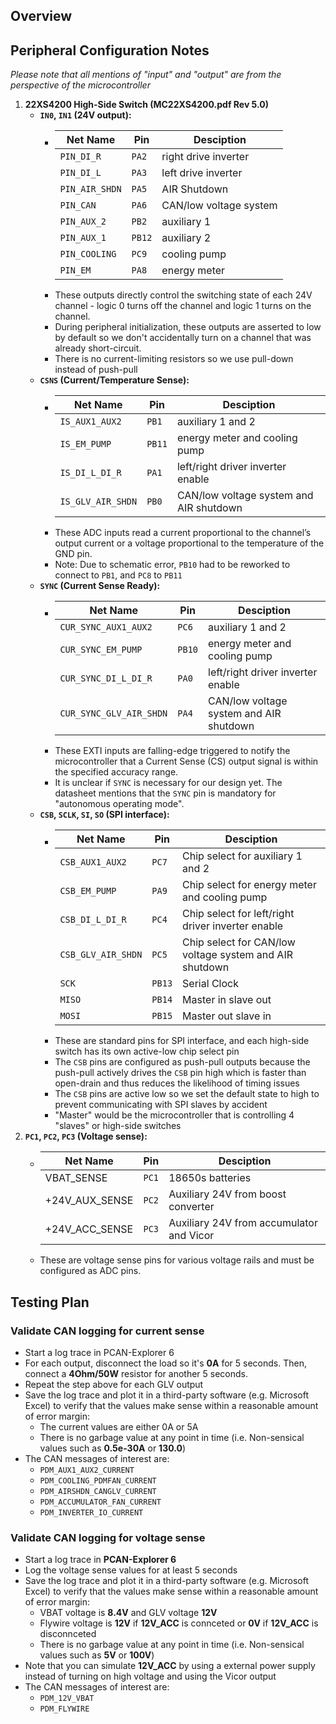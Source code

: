 ## Overview
## Peripheral Configuration Notes
*Please note that all mentions of "input" and "output" are from the perspective of the microcontroller*
1. **22XS4200 High-Side Switch (MC22XS4200.pdf Rev 5.0)**
   - **`IN0`, `IN1` (24V output):**
     - | Net Name        | Pin      | Desciption               |
       | --------------- | -------- | ------------------------ |
       | `PIN_DI_R`      |  `PA2`   | right drive inverter     |
       | `PIN_DI_L`      |  `PA3`   | left drive inverter      |
       | `PIN_AIR_SHDN`  |  `PA5`   | AIR Shutdown             |
       | `PIN_CAN`       |  `PA6`   | CAN/low voltage system   |
       | `PIN_AUX_2`     |  `PB2`   | auxiliary 1              |
       | `PIN_AUX_1`     |  `PB12`  | auxiliary 2              |
       | `PIN_COOLING`   |  `PC9`   | cooling pump             |
       | `PIN_EM`        |  `PA8`   | energy meter             |
     - These outputs directly control the switching state of each 24V channel - logic 0 turns off the channel and logic 1 turns on the channel.
     - During peripheral initialization, these outputs are asserted to low by default so we don't accidentally turn on a channel that was already short-circuit.
     - There is no current-limiting resistors so we use pull-down instead of push-pull
   - **`CSNS` (Current/Temperature Sense):**
     - | Net Name            | Pin     | Desciption               |
       | ------------------- | --------| ------------------------ |
       | `IS_AUX1_AUX2`      | `PB1`   | auxiliary 1 and 2                       |
       | `IS_EM_PUMP`        | `PB11`  | energy meter and cooling pump           |
       | `IS_DI_L_DI_R`      | `PA1`   | left/right driver inverter enable       |
       | `IS_GLV_AIR_SHDN`   | `PB0`   | CAN/low voltage system and AIR shutdown |
     - These ADC inputs read a current proportional to the channel’s output current or a voltage proportional to the temperature of the GND pin.
     - Note: Due to schematic error, `PB10` had to be reworked to connect to `PB1`, and `PC8` to `PB11`
   - **`SYNC` (Current Sense Ready):**
     - | Net Name                | Pin     | Desciption               |
       | ----------------------- | --------| ------------------------ |
       | `CUR_SYNC_AUX1_AUX2`    | `PC6`   | auxiliary 1 and 2                       |
       | `CUR_SYNC_EM_PUMP`      | `PB10`  | energy meter and cooling pump           |
       | `CUR_SYNC_DI_L_DI_R`    | `PA0`   | left/right driver inverter enable       |
       | `CUR_SYNC_GLV_AIR_SHDN` | `PA4`   | CAN/low voltage system and AIR shutdown |
     - These EXTI inputs are falling-edge triggered to notify the microcontroller that a Current Sense (CS) output signal is within the specified accuracy range.
     - It is unclear if `SYNC` is necessary for our design yet. The datasheet mentions that the `SYNC` pin is mandatory for "autonomous operating mode".
   - **`CSB`, `SCLK`, `SI`, `SO` (SPI interface):**
     - | Net Name                | Pin     | Desciption               |
       | ----------------------- | --------| ------------------------ |
       | `CSB_AUX1_AUX2`         | `PC7`   | Chip select for auxiliary 1 and 2 |
       | `CSB_EM_PUMP`           | `PA9`   | Chip select for energy meter and cooling pump           |
       | `CSB_DI_L_DI_R`         | `PC4`   | Chip select for left/right driver inverter enable       |
       | `CSB_GLV_AIR_SHDN`      | `PC5`   | Chip select for CAN/low voltage system and AIR shutdown |
       | `SCK`                   | `PB13`  | Serial Clock        |
       | `MISO`                  | `PB14`  | Master in slave out |
       | `MOSI`                  | `PB15`  | Master out slave in |
     - These are standard pins for SPI interface, and each high-side switch has its own active-low chip select pin
     - The `CSB` pins are configured as push-pull outputs because the push-pull actively drives the `CSB` pin high which is faster than open-drain and thus reduces the likelihood of timing issues
     - The `CSB` pins are active low so we set the default state to high to prevent communicating with SPI slaves by accident
     - "Master" would be the microcontroller that is controlling 4 "slaves" or high-side switches
1. **`PC1`, `PC2`, `PC3` (Voltage sense):**
     - | Net Name     | Pin     | Desciption               |
       | ------------ | --------| ------------------------ |
       | VBAT_SENSE     | `PC1` | 18650s batteries                         |
       | +24V_AUX_SENSE | `PC2` | Auxiliary 24V from boost converter       |
       | +24V_ACC_SENSE | `PC3` | Auxiliary 24V from accumulator and Vicor |
     - These are voltage sense pins for various voltage rails and must be configured as ADC pins.

## Testing Plan
### Validate CAN logging for current sense
- Start a log trace in PCAN-Explorer 6
- For each output, disconnect the load so it's **0A** for 5 seconds. Then, connect a **4Ohm/50W** resistor for another 5 seconds.
- Repeat the step above for each GLV output
- Save the log trace and plot it in a third-party software (e.g. Microsoft Excel) to verify that the values make sense within a reasonable amount of error margin:
  - The current values are either 0A or 5A
  - There is no garbage value at any point in time (i.e. Non-sensical values such as **0.5e-30A** or **130.0**)
- The CAN messages of interest are:
  - `PDM_AUX1_AUX2_CURRENT`
  - `PDM_COOLING_PDMFAN_CURRENT`
  - `PDM_AIRSHDN_CANGLV_CURRENT`
  - `PDM_ACCUMULATOR_FAN_CURRENT`
  - `PDM_INVERTER_IO_CURRENT`

### Validate CAN logging for voltage sense
- Start a log trace in **PCAN-Explorer 6**
- Log the voltage sense values for at least 5 seconds
- Save the log trace and plot it in a third-party software (e.g. Microsoft Excel) to verify that the values make sense within a reasonable amount of error margin:
  - VBAT voltage is **8.4V** and GLV voltage **12V**
  - Flywire voltage is **12V** if **12V_ACC** is connceted or **0V** if **12V_ACC** is disconnceted
  - There is no garbage value at any point in time (i.e. Non-sensical values such as **5V** or **100V**)
- Note that you can simulate **12V_ACC** by using a external power supply instead of turning on high voltage and using the Vicor output
- The CAN messages of interest are:
  - `PDM_12V_VBAT`
  - `PDM_FLYWIRE`

